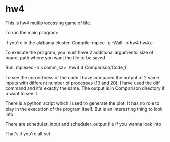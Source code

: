 # hw4
This is hw4 multiprocessing game of life.

To run the main program:

if you're in the alabama cluster:
Compile:  mpicc -g -Wall -o hw4 hw4.c



To execute the program, you must have 2 additional arguments: size of board, path where you want the file to be saved

Run:      mpiexec -n <comm_sz> ./hw4 4 Comparison/Code_1

To see the correctness of the code I have compared the output of 2 same inputs with different number of processes (10 and 20). I have used the diff command and it's exactly the same. The output is in Comparison directory if u want to see it.

There is a python script which I used to generate the plot. It has no role to play in the execution of the program itself. But is an interesting thing to look into

There are scheduler_input and scheduler_output file if you wanna look into

That's it you're all set

